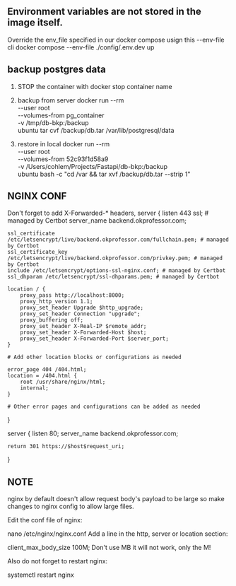 ## Environment variables are not stored in the image itself.

Override the env_file specified in our docker compose usign this --env-file cli
docker compose --env-file ./config/.env.dev up

## backup postgres data

1. STOP the container with docker stop container name
2. backup from server
   docker run --rm \
    --user root \
    --volumes-from pg_container \
    -v /tmp/db-bkp:/backup \
    ubuntu tar cvf /backup/db.tar /var/lib/postgresql/data

3. restore in local
   docker run --rm \
    --user root \
    --volumes-from 52c93f1d58a9 \
    -v /Users/cohlem/Projects/Fastapi/db-bkp:/backup \
    ubuntu bash -c "cd /var && tar xvf /backup/db.tar --strip 1"

## NGINX CONF

Don't forget to add X-Forwarded-\* headers,
server {
listen 443 ssl; # managed by Certbot
server_name backend.okprofessor.com;

    ssl_certificate /etc/letsencrypt/live/backend.okprofessor.com/fullchain.pem; # managed by Certbot
    ssl_certificate_key /etc/letsencrypt/live/backend.okprofessor.com/privkey.pem; # managed by Certbot
    include /etc/letsencrypt/options-ssl-nginx.conf; # managed by Certbot
    ssl_dhparam /etc/letsencrypt/ssl-dhparams.pem; # managed by Certbot

    location / {
        proxy_pass http://localhost:8000;
        proxy_http_version 1.1;
        proxy_set_header Upgrade $http_upgrade;
        proxy_set_header Connection "upgrade";
        proxy_buffering off;
        proxy_set_header X-Real-IP $remote_addr;
        proxy_set_header X-Forwarded-Host $host;
        proxy_set_header X-Forwarded-Port $server_port;
    }

    # Add other location blocks or configurations as needed

    error_page 404 /404.html;
    location = /404.html {
        root /usr/share/nginx/html;
        internal;
    }

    # Other error pages and configurations can be added as needed

}

server {
listen 80;
server_name backend.okprofessor.com;

    return 301 https://$host$request_uri;

}

## NOTE

nginx by default doesn't allow request body's payload to be large so make changes to nginx config to allow large files.

Edit the conf file of nginx:

nano /etc/nginx/nginx.conf
Add a line in the http, server or location section:

client_max_body_size 100M;
Don't use MB it will not work, only the M!

Also do not forget to restart nginx:

systemctl restart nginx
